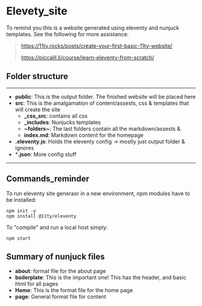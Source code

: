 # Elevety_site

To remind you this is a website generated using eleventy and nunjuck templates.
See the following for more assistance:

> https://11ty.rocks/posts/create-your-first-basic-11ty-website/
>
> https://piccalil.li/course/learn-eleventy-from-scratch/


## Folder structure
---
- **public**: This is the output folder. The finished website will be placed here
- **src**: This is the amalgamation of content/assests, css & templates that will create the site
    - **_css_src**: contains all css
    - **_includes**: Nunjucks templates
    - **~folders~**: The last folders contain all the markdown/assests & 
    - **index.md**: Markdown content for the homepage
- **.eleventy.js**: Holds the eleventy config -> mostly just output folder & ignores
- ***.json**: More config stuff
---

## Commands_reminder

To run eleventy site generaor in a new environment, npm modules have to be installed:
```
npm init -y
npm install @11ty/eleventy
```

To "compile" and run a local host simply:
```
npm start
```

## Summary of nunjuck files
- **about**: format file for the about page
- **boilerplate**: This is the important one! This has the header, and basic html for all pages
- **Home**: This is the format file for the home page
- **page**: General format file for content